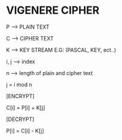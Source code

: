 # VIGENERE CIPHER

P --> PLAIN TEXT

C --> CIPHER TEXT

K --> KEY STREAM  E.G: (PASCAL, KEY, ect..)

i, j --> index

n --> length of plain and cipher text



j = i mod n

[ENCRYPT]

C[i] = P[i] + K[j]

[DECRYPT]

P[i] = C[i] - K[j] 
